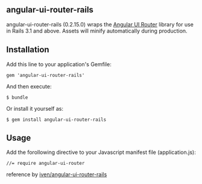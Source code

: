## angular-ui-router-rails

angular-ui-router-rails (0.2.15.0) wraps the [Angular UI Router](https://github.com/angular-ui/ui-router) library for use in Rails 3.1 and above. Assets will minify automatically during production.


## Installation

Add this line to your application's Gemfile:

    gem 'angular-ui-router-rails'

And then execute:

    $ bundle

Or install it yourself as:

    $ gem install angular-ui-router-rails


## Usage

Add the forollowing directive to your Javascript manifest file (application.js):

    //= require angular-ui-router


reference by  [iven/angular-ui-router-rails](https://github.com/angular-ui/ui-router)
